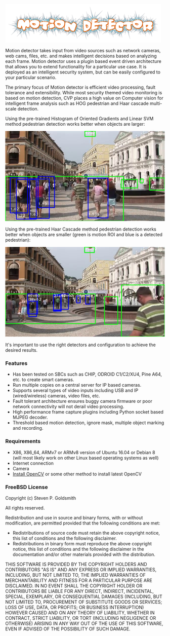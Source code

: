 ![Title](images/title.png)

Motion detector takes input from video sources such as network cameras, web cams, files, etc. and makes intelligent decisions based on analyzing each frame. Motion detector uses a plugin based event driven architecture that allows you to extend functionality for a particular use case. It is deployed as an intelligent security system, but can be easily configured to your particular scenario.

The primary focus of Motion detector is efficient video processing, fault tolerance and extensibility. While most security themed video monitoring is based on motion detection, CVP places a high value on Computer vision for intelligent frame analysis such as HOG pedestrian and Haar cascade multi-scale detection.

Using the pre-trained Histogram of Oriented Gradients and Linear SVM method pedestrian detection works better when objects
are larger:

![Title](images/hog.jpg)

Using the pre-trained Haar Cascade method pedestrian detection works better when objects are smaller (green is motion ROI and blue is a detected pedestrian):

![Title](images/cascade.jpg)

It's important to use the right detectors and configuration to achieve the desired results.

### Features

* Has been tested on SBCs such as CHIP, ODROID C1/C2/XU4, Pine A64, etc. to create smart cameras.
* Run multiple copies on a central server for IP based cameras.
* Supports several types of video inputs including USB and IP (wired/wireless)
  cameras, video files, etc.
* Fault tolerant architecture ensures buggy camera firmware or poor network
  connectivity will not derail video processing.
* High performance frame capture plugins including Python socket based MJPEG decoder.
* Threshold based motion detection, ignore mask, multiple object marking and recording.

### Requirements
* X86, X86_64, ARMv7 or ARMv8 version of Ubuntu 16.04 or Debian 8 (will most likely work on other Linux based operating systems as well)
* Internet connection
* Camera
* [Install OpenCV](https://github.com/sgjava/install-opencv) or some other method to install latest OpenCV

### FreeBSD License
Copyright (c) Steven P. Goldsmith

All rights reserved.

Redistribution and use in source and binary forms, with or without modification, are permitted provided that the following conditions are met:
* Redistributions of source code must retain the above copyright notice, this list of conditions and the following disclaimer.
* Redistributions in binary form must reproduce the above copyright notice, this list of conditions and the following disclaimer in the documentation and/or other materials provided with the distribution.

THIS SOFTWARE IS PROVIDED BY THE COPYRIGHT HOLDERS AND CONTRIBUTORS "AS IS" AND ANY EXPRESS OR IMPLIED WARRANTIES, INCLUDING, BUT NOT LIMITED TO, THE IMPLIED WARRANTIES OF MERCHANTABILITY AND FITNESS FOR A PARTICULAR PURPOSE ARE DISCLAIMED. IN NO EVENT SHALL THE COPYRIGHT HOLDER OR CONTRIBUTORS BE LIABLE FOR ANY DIRECT, INDIRECT, INCIDENTAL, SPECIAL, EXEMPLARY, OR CONSEQUENTIAL DAMAGES (INCLUDING, BUT NOT LIMITED TO, PROCUREMENT OF SUBSTITUTE GOODS OR SERVICES; LOSS OF USE, DATA, OR PROFITS; OR BUSINESS INTERRUPTION) HOWEVER CAUSED AND ON ANY THEORY OF LIABILITY, WHETHER IN CONTRACT, STRICT LIABILITY, OR TORT (INCLUDING NEGLIGENCE OR OTHERWISE) ARISING IN ANY WAY OUT OF THE USE OF THIS SOFTWARE, EVEN IF ADVISED OF THE POSSIBILITY OF SUCH DAMAGE.
